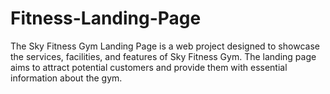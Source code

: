 # Fitness-Landing-Page
The Sky Fitness Gym Landing Page is a web project designed to showcase the services, facilities, and features of Sky Fitness Gym. The landing page aims to attract potential customers and provide them with essential information about the gym.
